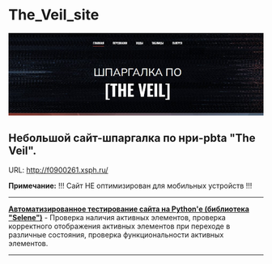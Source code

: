 # The_Veil_site

![git_pic](https://github.com/OQASergey/The_Veil_site/raw/main/git_pic.jpg)

Небольшой сайт-шпаргалка по нри-pbta "The Veil".
---
URL: http://f0900261.xsph.ru/

**Примечание:** !!! Сайт НЕ оптимизирован для мобильных устройств !!!

---

**[Автоматизированное тестирование сайта на Python'е (библиотека "Selene")](https://github.com/OQASergey/The_Veil_site_func_tests/tree/master#readme)** - Проверка наличия активных элементов, проверка корректного отображения активных элементов при переходе в различные состояния, проверка функциональности активных элементов.

---
